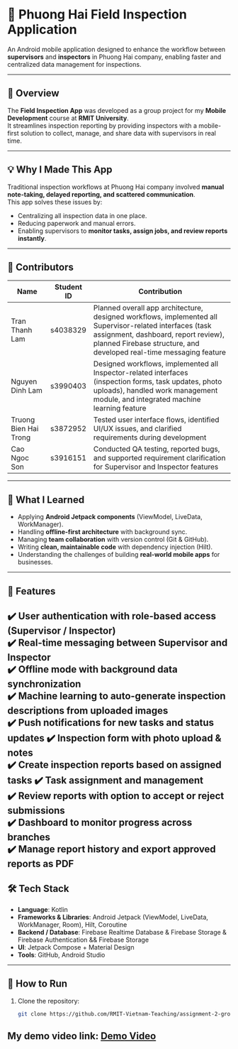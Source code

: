 # 📱 Phuong Hai Field Inspection Application

An Android mobile application designed to enhance the workflow between **supervisors** and **inspectors** in Phuong Hai company, enabling faster and centralized data management for inspections.

---

## 📖 Overview
The **Field Inspection App** was developed as a group project for my **Mobile Development** course at **RMIT University**.  
It streamlines inspection reporting by providing inspectors with a mobile-first solution to collect, manage, and share data with supervisors in real time.

---

## 💡 Why I Made This App
Traditional inspection workflows at Phuong Hai company involved **manual note-taking, delayed reporting, and scattered communication**.  
This app solves these issues by:
- Centralizing all inspection data in one place.
- Reducing paperwork and manual errors.
- Enabling supervisors to **monitor tasks, assign jobs, and review reports instantly**.

---

## 👥 Contributors

| Name                  | Student ID | Contribution |
|-----------------------|------------|--------------|
| Tran Thanh Lam        | s4038329   | Planned overall app architecture, designed workflows, implemented all Supervisor-related interfaces (task assignment, dashboard, report review), planned Firebase structure, and developed real-time messaging feature |
| Nguyen Dinh Lam       | s3990403   | Designed workflows, implemented all Inspector-related interfaces (inspection forms, task updates, photo uploads), handled work management module, and integrated machine learning feature |
| Truong Bien Hai Trong | s3872952   | Tested user interface flows, identified UI/UX issues, and clarified requirements during development |
| Cao Ngoc Son          | s3916151   | Conducted QA testing, reported bugs, and supported requirement clarification for Supervisor and Inspector features |
---

## 🎯 What I Learned
- Applying **Android Jetpack components** (ViewModel, LiveData, WorkManager).
- Handling **offline-first architecture** with background sync.
- Managing **team collaboration** with version control (Git & GitHub).
- Writing **clean, maintainable code** with dependency injection (Hilt).
- Understanding the challenges of building **real-world mobile apps** for businesses.

---

## 🚀 Features
✔️ User authentication with role-based access (Supervisor / Inspector)  
✔️ Real-time messaging between Supervisor and Inspector  
✔️ Offline mode with background data synchronization  
✔️ Machine learning to auto-generate inspection descriptions from uploaded images  
✔️ Push notifications for new tasks and status updates
✔️ Inspection form with photo upload & notes  
✔️ Create inspection reports based on assigned tasks
✔️ Task assignment and management  
✔️ Review reports with option to accept or reject submissions  
✔️ Dashboard to monitor progress across branches  
✔️ Manage report history and export approved reports as PDF
---

## 🛠 Tech Stack
- **Language**: Kotlin
- **Frameworks & Libraries**: Android Jetpack (ViewModel, LiveData, WorkManager, Room), Hilt, Coroutine
- **Backend / Database**: Firebase Realtime Database & Firebase Storage & Firebase Authentication && Firebase Storage
- **UI**: Jetpack Compose + Material Design
- **Tools**: GitHub, Android Studio

---

## 📂 How to Run
1. Clone the repository:
   ```bash
   git clone https://github.com/RMIT-Vietnam-Teaching/assignment-2-group-donut

## My demo video link: [Demo Video]()